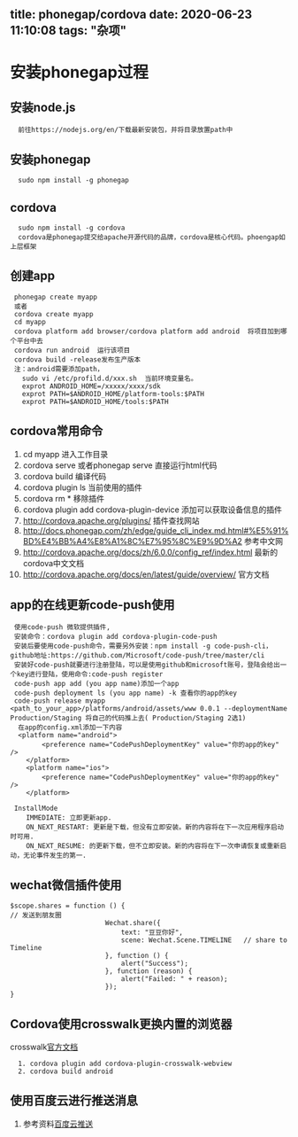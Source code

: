 title: phonegap/cordova
date: 2020-06-23 11:10:08
tags: "杂项"
---------
# 安装phonegap过程
## 安装node.js
```
  前往https://nodejs.org/en/下载最新安装包，并将目录放置path中
```
## 安装phonegap
```
  sudo npm install -g phonegap
```

## cordova
```
  sudo npm install -g cordova 
  cordova是phonegap提交给apache开源代码的品牌，cordova是核心代码。phoengap如上层框架
```
## 创建app
```
 phonegap create myapp
 或者
 cordova create myapp
 cd myapp
 cordova platform add browser/cordova platform add android  将项目加到哪个平台中去
 cordova run android  运行该项目
 cordova build -release发布生产版本
 注：android需要添加path，
   sudo vi /etc/profild.d/xxx.sh  当前环境变量名。
   exprot ANDROID_HOME=/xxxxx/xxxx/sdk
   exprot PATH=$ANDROID_HOME/platform-tools:$PATH
   exprot PATH=$ANDROID_HOME/tools:$PATH
```
## cordova常用命令

 1. cd myapp   进入工作目录
 2. cordova serve 或者phonegap serve 直接运行html代码
 3. cordova build  编译代码
 4. cordova plugin ls 当前使用的插件
 5.  cordova rm *  移除插件
 6. cordova plugin add cordova-plugin-device 添加可以获取设备信息的插件
 7. http://cordova.apache.org/plugins/  插件查找网站
 8.  http://docs.phonegap.com/zh/edge/guide_cli_index.md.html#%E5%91%BD%E4%BB%A4%E8%A1%8C%E7%95%8C%E9%9D%A2  参考中文网
 9. http://cordova.apache.org/docs/zh/6.0.0/config_ref/index.html   最新的cordova中文文档
 10. http://cordova.apache.org/docs/en/latest/guide/overview/  官方文档

## app的在线更新code-push使用
```
 使用code-push 微软提供插件,
 安装命令：cordova plugin add cordova-plugin-code-push
 安装后要使用code-push命令，需要另外安装：npm install -g code-push-cli，github地址:https://github.com/Microsoft/code-push/tree/master/cli
 安装好code-push就要进行注册登陆，可以是使用github和microsoft账号，登陆会给出一个key进行登陆，使用命令:code-push register 
 code-push app add (you app name)添加一个app
 code-push deployment ls (you app name) -k 查看你的app的key
 code-push release myapp <path_to_your_app>/platforms/android/assets/www 0.0.1 --deploymentName Production/Staging 将自己的代码推上去( Production/Staging 2选1)
  在app的config.xml添加一下内容
  <platform name="android">
        <preference name="CodePushDeploymentKey" value="你的app的key" />
    </platform>
    <platform name="ios">
        <preference name="CodePushDeploymentKey" value="你的app的key" />
    </platform>
 
 InstallMode
    IMMEDIATE: 立即更新app.
    ON_NEXT_RESTART: 更新是下载，但没有立即安装。新的内容将在下一次应用程序启动时可用.
    ON_NEXT_RESUME: 的更新下载，但不立即安装。新的内容将在下一次申请恢复或重新启动，无论事件发生的第一.
```
## wechat微信插件使用
```
$scope.shares = function () {
// 发送到朋友圈
                        Wechat.share({
                            text: "豆豆你好",
                            scene: Wechat.Scene.TIMELINE   // share to Timeline
                        }, function () {
                            alert("Success");
                        }, function (reason) {
                            alert("Failed: " + reason);
                        });
}
```
## Cordova使用crosswalk更换内置的浏览器

 crosswalk[官方文档](https://crosswalk-project.org/documentation/cordova.html "官方文档")
```
  1. cordova plugin add cordova-plugin-crosswalk-webview
  2. cordova build android
```

## 使用百度云进行推送消息
1. 参考资料[百度云推送](https://github.com/EtherZhou/baidupush "百度云推送")